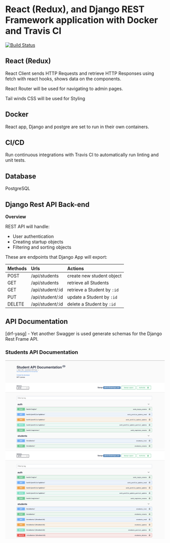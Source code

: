 # React (Redux), and Django REST Framework application with Docker and Travis CI

[![Build Status](https://travis-ci.org/benedictkioko/react-typescript-startups.svg?branch=main)](https://travis-ci.org/benedictkioko/react-typescript-startups)

## React (Redux)

React Client sends HTTP Requests and retrieve HTTP Responses using fetch with react hooks, shows data on the components.

React Router will be used for navigating to admin pages.

Tail winds CSS will be used for Styling

## Docker

React app, Django and postgre are set to run in their own containers.

## CI/CD

Run continuous integrations with Travis CI to automatically run linting and unit tests.

## Database

PostgreSQL

## Django Rest API Back-end

**Overview**

REST API will handle:

- User authentication
- Creating startup objects
- Filtering and sorting objects

These are endpoints that Django App will export:

| Methods | Urls             | Actions                     |
| :------ | :--------------- | :-------------------------- |
| POST    | /api/students    | create new student object   |
| GET     | /api/students    | retrieve all Students       |
| GET     | /api/student/:id | retrieve a Student by `:id` |
| PUT     | /api/student/:id | update a Student by `:id`   |
| DELETE  | /api/student/:id | delete a Student by `:id`   |

## API Documentation

[drf-yasg] - Yet another Swagger is used generate schemas for the Django Rest Frame API.

### Students API Documentation

<img src="images/swagger.png" alt="swagger header">
<img src="images/swagger2.png" alt="swagger header">
